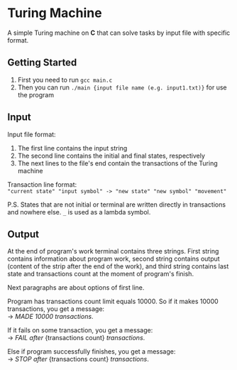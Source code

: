 # Turing Machine

A simple Turing machine on **C** that can solve tasks by input file with specific format.

## Getting Started

1. First you need to run `gcc main.c`
2. Then you can run `./main {input file name (e.g. input1.txt)}` for use the program

## Input

Input file format:
1. The first line contains the input string
2. The second line contains the initial and final states, respectively
3. The next lines to the file's end contain the transactions of the Turing machine

Transaction line format: <br />
`"current state" "input symbol" -> "new state" "new symbol" "movement"`

P.S. States that are not initial or terminal are written directly in transactions and nowhere else. `_` is used as a lambda symbol.

## Output

At the end of program's work terminal contains three strings. First string contains information about program work, second string contains output (content of the strip after the end of the work), and third string contains last state and transactions count at the moment of program's finish.

Next paragraphs are about options of first line.

Program has transactions count limit equals 10000. So if it makes 10000 transactions, you get a message: <br />
-> *MADE 10000 transactions*.

If it fails on some transaction, you get a message: <br />
-> *FAIL after* {transactions count} *transactions*.

Else if program successfully finishes, you get a message: <br />
-> *STOP after* {transactions count} *transactions*.
